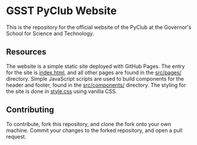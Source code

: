 GSST PyClub Website
===================

This is the repository for the official website of the PyClub at the Governor's
School for Science and Technology.

## Resources

The website is a simple static site deployed with GitHub Pages. The entry for
the site is [index.html](index.html), and all other pages are found in the
[src/pages/](src/pages/) directory. Simple JavaScript scripts are used to build
components for the header and footer, found in the
[src/components/](src/components/) directory. The styling for the site is done
in [style.css](src/style.css) using vanilla CSS.

## Contributing

To contribute, fork this repository, and clone the fork onto your own machine.
Commit your changes to the forked repository, and open a pull request.
